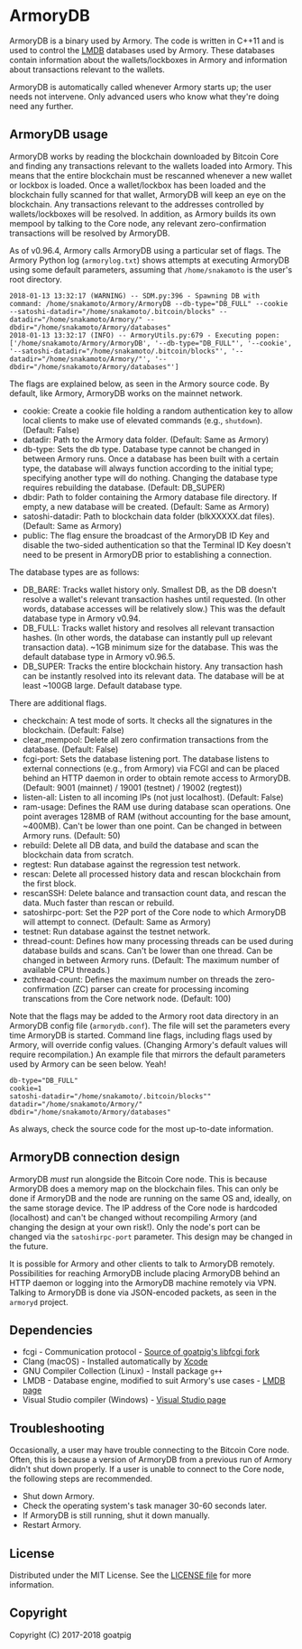# ArmoryDB
ArmoryDB is a binary used by Armory. The code is written in C++11 and is used to control the [LMDB](http://symas.com/mdb/) databases used by Armory. These databases contain information about the wallets/lockboxes in Armory and information about transactions relevant to the wallets.

ArmoryDB is automatically called whenever Armory starts up; the user needs not intervene. Only advanced users who know what they're doing need any further.

## ArmoryDB usage
ArmoryDB works by reading the blockchain downloaded by Bitcoin Core and finding any transactions relevant to the wallets loaded into Armory. This means that the entire blockchain must be rescanned whenever a new wallet or lockbox is loaded. Once a wallet/lockbox has been loaded and the blockchain fully scanned for that wallet, ArmoryDB will keep an eye on the blockchain. Any transactions relevant to the addresses controlled by wallets/lockboxes will be resolved. In addition, as Armory builds its own mempool by talking to the Core node, any relevant zero-confirmation transactions will be resolved by ArmoryDB.

As of v0.96.4, Armory calls ArmoryDB using a particular set of flags. The Armory Python log (`armorylog.txt`) shows attempts at executing ArmoryDB using some default parameters, assuming that `/home/snakamoto` is the user's root directory.

```
2018-01-13 13:32:17 (WARNING) -- SDM.py:396 - Spawning DB with command: /home/snakamoto/Armory/ArmoryDB --db-type="DB_FULL" --cookie --satoshi-datadir="/home/snakamoto/.bitcoin/blocks" --datadir="/home/snakamoto/Armory/" --dbdir="/home/snakamoto/Armory/databases"
2018-01-13 13:32:17 (INFO) -- ArmoryUtils.py:679 - Executing popen: ['/home/snakamoto/Armory/ArmoryDB', '--db-type="DB_FULL"', '--cookie', '--satoshi-datadir="/home/snakamoto/.bitcoin/blocks"', '--datadir="/home/snakamoto/Armory/"', '--dbdir="/home/snakamoto/Armory/databases"']
```

The flags are explained below, as seen in the Armory source code. By default, like Armory, ArmoryDB works on the mainnet network.

* cookie: Create a cookie file holding a random authentication key to allow local clients to make use of elevated commands (e.g., `shutdown`). (Default: False)
* datadir: Path to the Armory data folder. (Default: Same as Armory)
* db-type: Sets the db type. Database type cannot be changed in between Armory runs. Once a database has been built with a certain type, the database will always function according to the initial type; specifying another type will do nothing. Changing the database type requires rebuilding the database. (Default: DB\_SUPER)
* dbdir: Path to folder containing the Armory database file directory. If empty, a new database will be created. (Default: Same as Armory)
* satoshi-datadir: Path to blockchain data folder (blkXXXXX.dat files). (Default: Same as Armory)
* public: The flag ensure the broadcast of the ArmoryDB ID Key and disable the two-sided authentication so that the Terminal ID Key doesn't need to be present in ArmoryDB prior to establishing a connection.

The database types are as follows:

* DB\_BARE: Tracks wallet history only. Smallest DB, as the DB doesn't resolve a wallet's relevant transaction hashes until requested. (In other words, database accesses will be relatively slow.) This was the default database type in Armory v0.94.
* DB\_FULL: Tracks wallet history and resolves all relevant transaction hashes. (In other words, the database can instantly pull up relevant transaction data). ~1GB minimum size for the database. This was the default database type in Armory v0.96.5.
* DB\_SUPER: Tracks the entire blockchain history. Any transaction hash can be instantly resolved into its relevant data. The database will be at least ~100GB large. Default database type.

There are additional flags.

* checkchain: A test mode of sorts. It checks all the signatures in the blockchain. (Default: False)
* clear\_mempool: Delete all zero confirmation transactions from the database. (Default: False)
* fcgi-port: Sets the database listening port. The database listens to external connections (e.g., from Armory) via FCGI and can be placed behind an HTTP daemon in order to obtain remote access to ArmoryDB. (Default: 9001 (mainnet) / 19001 (testnet) / 19002 (regtest))
* listen-all: Listen to all incoming IPs (not just localhost). (Default: False)
* ram-usage: Defines the RAM use during database scan operations. One point averages 128MB of RAM (without accounting for the base amount, ~400MB). Can't be lower than one point. Can be changed in between Armory runs. (Default: 50)
* rebuild: Delete all DB data, and build the database and scan the blockchain data from scratch.
* regtest: Run database against the regression test network.
* rescan: Delete all processed history data and rescan blockchain from the first block.
* rescanSSH: Delete balance and transaction count data, and rescan the data. Much faster than rescan or rebuild.
* satoshirpc-port: Set the P2P port of the Core node to which ArmoryDB will attempt to connect. (Default: Same as Armory)
* testnet: Run database against the testnet network.
* thread-count: Defines how many processing threads can be used during database builds and scans. Can't be lower than one thread. Can be changed in between Armory runs. (Default: The maximum number of available CPU threads.)
* zcthread-count: Defines the maximum number on threads the zero-confirmation (ZC) parser can create for processing incoming transcations from the Core network node. (Default: 100)

Note that the flags may be added to the Armory root data directory in an ArmoryDB config file (`armorydb.conf`). The file will set the parameters every time ArmoryDB is started. Command line flags, including flags used by Armory, will override config values. (Changing Armory's default values will require recompilation.) An example file that mirrors the default parameters used by Armory can be seen below. Yeah!

```
db-type="DB_FULL"
cookie=1
satoshi-datadir="/home/snakamoto/.bitcoin/blocks""
datadir="/home/snakamoto/Armory/"
dbdir="/home/snakamoto/Armory/databases"
```

As always, check the source code for the most up-to-date information.

## ArmoryDB connection design
ArmoryDB *must* run alongside the Bitcoin Core node. This is because ArmoryDB does a memory map on the blockchain files. This can only be done if ArmoryDB and the node are running on the same OS and, ideally, on the same storage device. The IP address of the Core node is hardcoded (localhost) and can't be changed without recompiling Armory (and changing the design at your own risk!). Only the node's port can be changed via the `satoshirpc-port` parameter. This design may be changed in the future.

It is possible for Armory and other clients to talk to ArmoryDB remotely. Possibilities for reaching ArmoryDB include placing ArmoryDB behind an HTTP daemon or logging into the ArmoryDB machine remotely via VPN. Talking to ArmoryDB is done via JSON-encoded packets, as seen in the `armoryd` project.

## Dependencies
* fcgi - Communication protocol - [Source of goatpig's libfcgi fork](https://github.com/toshic/libfcgi)
* Clang (macOS) - Installed automatically by [Xcode](https://developer.apple.com/xcode/)
* GNU Compiler Collection (Linux) - Install package `g++`
* LMDB - Database engine, modified to suit Armory's use cases - [LMDB page](http://symas.com/mdb/)
* Visual Studio compiler (Windows) - [Visual Studio page](https://www.visualstudio.com/)

## Troubleshooting
Occasionally, a user may have trouble connecting to the Bitcoin Core node. Often, this is because a version of ArmoryDB from a previous run of Armory didn't shut down properly. If a user is unable to connect to the Core node, the following steps are recommended.

* Shut down Armory.
* Check the operating system's task manager 30-60 seconds later.
* If ArmoryDB is still running, shut it down manually.
* Restart Armory.

## License
Distributed under the MIT License. See the [LICENSE file](LICENSE) for more information.

## Copyright
Copyright (C) 2017-2018 goatpig
